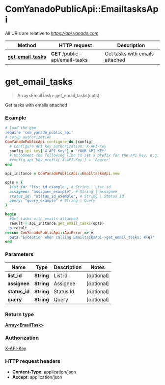 # ComYanadoPublicApi::EmailtasksApi

All URIs are relative to *https://api.yanado.com*

Method | HTTP request | Description
------------- | ------------- | -------------
[**get_email_tasks**](EmailtasksApi.md#get_email_tasks) | **GET** /public-api/email-tasks | Get tasks with emails attached


# **get_email_tasks**
> Array&lt;EmailTask&gt; get_email_tasks(opts)

Get tasks with emails attached

### Example
```ruby
# load the gem
require 'com_yanado_public_api'
# setup authorization
ComYanadoPublicApi.configure do |config|
  # Configure API key authorization: X-API-Key
  config.api_key['X-API-Key'] = 'YOUR API KEY'
  # Uncomment the following line to set a prefix for the API key, e.g. 'Bearer' (defaults to nil)
  #config.api_key_prefix['X-API-Key'] = 'Bearer'
end

api_instance = ComYanadoPublicApi::EmailtasksApi.new

opts = { 
  list_id: "list_id_example", # String | List id
  assignee: "assignee_example", # String | Assignee
  status_id: "status_id_example", # String | Status Id
  query: "query_example" # String | Query
}

begin
  #Get tasks with emails attached
  result = api_instance.get_email_tasks(opts)
  p result
rescue ComYanadoPublicApi::ApiError => e
  puts "Exception when calling EmailtasksApi->get_email_tasks: #{e}"
end
```

### Parameters

Name | Type | Description  | Notes
------------- | ------------- | ------------- | -------------
 **list_id** | **String**| List id | [optional] 
 **assignee** | **String**| Assignee | [optional] 
 **status_id** | **String**| Status Id | [optional] 
 **query** | **String**| Query | [optional] 

### Return type

[**Array&lt;EmailTask&gt;**](EmailTask.md)

### Authorization

[X-API-Key](../README.md#X-API-Key)

### HTTP request headers

 - **Content-Type**: application/json
 - **Accept**: application/json



